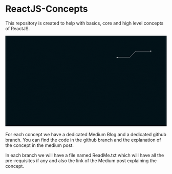 # ReactJS-Concepts
This repository is created to help with basics, core and high level concepts of ReactJS.

<img src="https://github.com/ReactJS-Concepts/ReactJS-Concepts/blob/DataBinding/reactjs-concepts/src/Resources/Images/LearnReact.gif" />


For each concept we have a dedicated Medium Blog and a dedicated github branch.
You can find the code in the github branch and the explanation of the concept in the medium post.

In each branch we will have a file named ReadMe.txt which will have all the pre-requisites if any and also the link of the Medium post explaining the concept.
